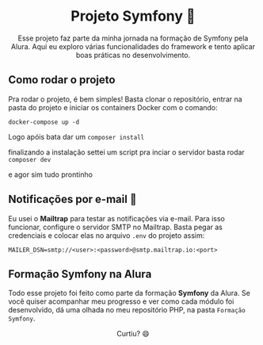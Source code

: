 <h1 align="center">Projeto Symfony 🚀</h1>

<p align="center">
    Esse projeto faz parte da minha jornada na formação de Symfony pela Alura. Aqui eu exploro várias funcionalidades do framework e tento aplicar boas práticas no desenvolvimento.
</p>

<h2>Como rodar o projeto</h2>

<p>
    Pra rodar o projeto, é bem simples! Basta clonar o repositório, entrar na pasta do projeto e iniciar os containers Docker com o comando:
</p>

<pre>
<code>docker-compose up -d</code>
</pre>

<p>Logo apóis bata dar um <code>composer install </code></p>

<p>finalizando a instalação settei um script pra inciar o servidor basta rodar <code> composer dev </code></p>

<p>e agor sim tudo prontinho</p>

<h2>Notificações por e-mail 📧</h2>

<p>
    Eu usei o <strong>Mailtrap</strong> para testar as notificações via e-mail. Para isso funcionar, configure o servidor SMTP no Mailtrap. Basta pegar as credenciais e colocar elas no arquivo <code>.env</code> do projeto assim:
</p>

<pre>
<code>MAILER_DSN=smtp://&lt;user&gt;:&lt;password&gt;@smtp.mailtrap.io:&lt;port&gt;</code>
</pre>

<h2>Formação Symfony na Alura</h2>

<p>
    Todo esse projeto foi feito como parte da formação <strong>Symfony</strong> da Alura. Se você quiser acompanhar meu progresso e ver como cada módulo foi desenvolvido, dá uma olhada no meu repositório PHP, na pasta <code>Formação Symfony</code>.
</p>

<p align="center">Curtiu? 😄</p>
